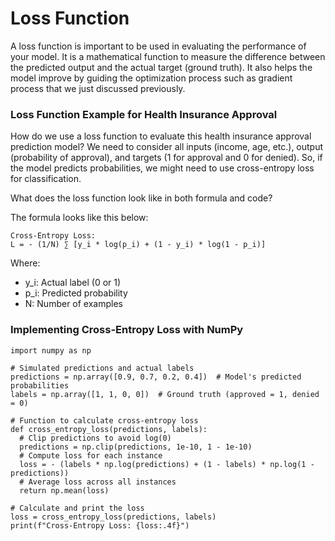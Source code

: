 # Loss Function 

A loss function is important to be used in evaluating the performance of your model. It is a mathematical function to measure the difference between the predicted output and the actual target (ground truth). It also helps the model improve by guiding the optimization process such as gradient process that we just discussed previously. 

### Loss Function Example for Health Insurance Approval 

How do we use a loss function to evaluate this health insurance approval prediction model? We need to consider all inputs (income, age, etc.), output (probability of approval), and targets (1 for approval and 0 for denied). So, if the model predicts probabilities, we might need to use cross-entropy loss for classification. 

What does the loss function look like in both formula and code? 

The formula looks like this below: 

    Cross-Entropy Loss:
    L = - (1/N) ∑ [y_i * log(p_i) + (1 - y_i) * log(1 - p_i)]

Where:
- y_i: Actual label (0 or 1)
- p_i: Predicted probability
- N: Number of examples

### Implementing Cross-Entropy Loss with NumPy 

    import numpy as np

    # Simulated predictions and actual labels
    predictions = np.array([0.9, 0.7, 0.2, 0.4])  # Model's predicted probabilities
    labels = np.array([1, 1, 0, 0])  # Ground truth (approved = 1, denied = 0)

    # Function to calculate cross-entropy loss
    def cross_entropy_loss(predictions, labels):
      # Clip predictions to avoid log(0)
      predictions = np.clip(predictions, 1e-10, 1 - 1e-10)
      # Compute loss for each instance
      loss = - (labels * np.log(predictions) + (1 - labels) * np.log(1 - predictions))
      # Average loss across all instances
      return np.mean(loss)

    # Calculate and print the loss
    loss = cross_entropy_loss(predictions, labels)
    print(f"Cross-Entropy Loss: {loss:.4f}")

